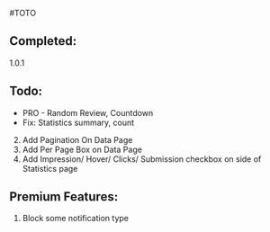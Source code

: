 #TOTO

Completed:
---
1.0.1



Todo:
---     
* PRO - Random Review, Countdown
* Fix: Statistics summary, count

2. Add Pagination On Data Page
3. Add Per Page Box on Data Page
4. Add Impression/ Hover/ Clicks/ Submission checkbox on side of Statistics page

Premium Features:
------
1. Block some notification type

